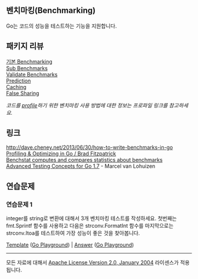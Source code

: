 ## 벤치마킹(Benchmarking)

Go는 코드의 성능을 테스트하는 기능을 지원합니다.

## 패키지 리뷰

[기본 Benchmarking](basic/basic_test.go)  
[Sub Benchmarks](sub/sub_test.go)  
[Validate Benchmarks](validate/validate_test.go)  
[Prediction](prediction/README.md)  
[Caching](caching/README.md)  
[False Sharing](falseshare/README.md)  

_코드를 [profile](../../profiling/README.md)하기 위한 벤치마킹 사용 방법에 대한 정보는 프로파일 링크를 참고하세요._

## 링크

http://dave.cheney.net/2013/06/30/how-to-write-benchmarks-in-go  
[Profiling & Optimizing in Go / Brad Fitzpatrick](https://www.youtube.com/watch?v=xxDZuPEgbBU)  
[Benchstat computes and compares statistics about benchmarks](https://github.com/rsc/benchstat)  
[Advanced Testing Concepts for Go 1.7](https://speakerdeck.com/mpvl/advanced-testing-concepts-for-go-1-dot-7) - Marcel van Lohuizen  

## 연습문제

### 연습문제 1
integer를 string로 변환에 대해서 3개 벤치마킹 테스트를 작성하세요. 첫번째는 fmt.Sprintf 함수를 사용하고 다음은 strconv.FormatInt 함수를 마지막으로는 strconv.Itoa를 테스트하여 가장 성능이 좋은 것을 찾아봅니다.

[Template](exercises/template1/bench_test.go) ([Go Playground](http://play.golang.org/p/do3XfkNqRt)) | 
[Answer](exercises/exercise1/bench_test.go) ([Go Playground](http://play.golang.org/p/ttqLnSM2q_))
___
모든 자료에 대해서 [Apache License Version 2.0, January 2004](http://www.apache.org/licenses/LICENSE-2.0) 라이센스가 적용됩니다.
